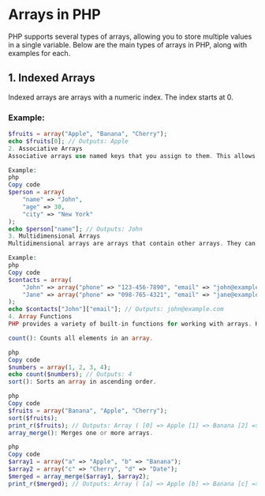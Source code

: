 # Arrays in PHP

PHP supports several types of arrays, allowing you to store multiple values in a single variable. Below are the main types of arrays in PHP, along with examples for each.

## 1. Indexed Arrays

Indexed arrays are arrays with a numeric index. The index starts at 0.

### Example:

```php
$fruits = array("Apple", "Banana", "Cherry");
echo $fruits[0]; // Outputs: Apple
2. Associative Arrays
Associative arrays use named keys that you assign to them. This allows you to access the values using keys instead of numeric indexes.

Example:
php
Copy code
$person = array(
    "name" => "John",
    "age" => 30,
    "city" => "New York"
);
echo $person["name"]; // Outputs: John
3. Multidimensional Arrays
Multidimensional arrays are arrays that contain other arrays. They can have multiple levels of depth.

Example:
php
Copy code
$contacts = array(
    "John" => array("phone" => "123-456-7890", "email" => "john@example.com"),
    "Jane" => array("phone" => "098-765-4321", "email" => "jane@example.com")
);
echo $contacts["John"]["email"]; // Outputs: john@example.com
4. Array Functions
PHP provides a variety of built-in functions for working with arrays. Here are a few common ones:

count(): Counts all elements in an array.

php
Copy code
$numbers = array(1, 2, 3, 4);
echo count($numbers); // Outputs: 4
sort(): Sorts an array in ascending order.

php
Copy code
$fruits = array("Banana", "Apple", "Cherry");
sort($fruits);
print_r($fruits); // Outputs: Array ( [0] => Apple [1] => Banana [2] => Cherry )
array_merge(): Merges one or more arrays.

php
Copy code
$array1 = array("a" => "Apple", "b" => "Banana");
$array2 = array("c" => "Cherry", "d" => "Date");
$merged = array_merge($array1, $array2);
print_r($merged); // Outputs: Array ( [a] => Apple [b] => Banana [c] => Cherry [d] => Date )